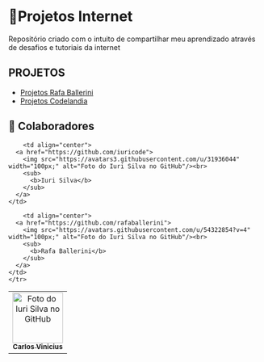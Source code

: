 # **🚀Projetos Internet**

Repositório criado com o intuito de compartilhar meu aprendizado através de desafios e tutoriais da internet

## PROJETOS

- <a href="https://github.com/carlosvinicius-ai/projetos-youtube/tree/master/Ballerini">Projetos Rafa Ballerini</a>
- <a href="https://github.com/carlosvinicius-ai/projetos-youtube/tree/master/CODELANDIA">Projetos Codelandia</a>

##  **🤝 Colaboradores**

<table>
	<tr>
    	<td align="center">
      <a href="https://www.linkedin.com/in/carlosvini/">
        <img src="https://avatars.githubusercontent.com/u/73677396?s=400&u=156044269b6d7306c5532cfbc67d13a525e793a2&v=4" width="100px;" alt="Foto do Iuri Silva no GitHub"/><br>
        <sub>
          <b>Carlos Vinicius</b>
        </sub>
      </a>
    </td>
        
        <td align="center">
      <a href="https://github.com/iuricode">
        <img src="https://avatars3.githubusercontent.com/u/31936044" width="100px;" alt="Foto do Iuri Silva no GitHub"/><br>
        <sub>
          <b>Iuri Silva</b>
        </sub>
      </a>
    </td>
        
        <td align="center">
      <a href="https://github.com/rafaballerini">
        <img src="https://avatars.githubusercontent.com/u/54322854?v=4" width="100px;" alt="Foto do Iuri Silva no GitHub"/><br>
        <sub>
          <b>Rafa Ballerini</b>
        </sub>
      </a>
    </td>
    </tr>    
</table>

